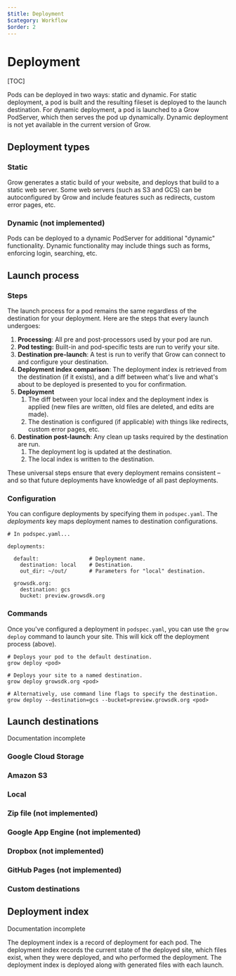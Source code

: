 ```yaml
---
$title: Deployment
$category: Workflow
$order: 2
---
```

# Deployment

[TOC]

Pods can be deployed in two ways: static and dynamic. For static deployment, a pod is built and the resulting fileset is deployed to the launch destination. For dynamic deployment, a pod is launched to a Grow PodServer, which then serves the pod up dynamically. Dynamic deployment is not yet available in the current version of Grow.

## Deployment types

### Static

Grow generates a static build of your website, and deploys that build to a static web server. Some web servers (such as S3 and GCS) can be autoconfigured by Grow and include features such as redirects, custom error pages, etc.

### Dynamic (not implemented)

Pods can be deployed to a dynamic PodServer for additional "dynamic" functionality. Dynamic functionality may include things such as forms, enforcing login, searching, etc.

## Launch process

### Steps

The launch process for a pod remains the same regardless of the destination for your deployment. Here are the steps that every launch undergoes:

1. __Processing__: All pre and post-processors used by your pod are run.
1. __Pod testing:__ Built-in and pod-specific tests are run to verify your site.
1. __Destination pre-launch__: A test is run to verify that Grow can connect to and configure your destination.
1. __Deployment index comparison__: The deployment index is retrieved from the destination (if it exists), and a diff between what's live and what's about to be deployed is presented to you for confirmation.
1. __Deployment__
    1. The diff between your local index and the deployment index is applied (new files are written, old files are deleted, and edits are made).
    1. The destination is configured (if applicable) with things like redirects, custom error pages, etc.
1. __Destination post-launch__: Any clean up tasks required by the destination are run.
    1. The deployment log is updated at the destination.
    1. The local index is written to the destination.

These universal steps ensure that every deployment remains consistent – and so that future deployments have knowledge of all past deployments.

### Configuration

You can configure deployments by specifying them in `podspec.yaml`. The *deployments* key maps deployment names to destination configurations.

    # In podspec.yaml...

    deployments:

      default:                # Deployment name.
        destination: local    # Destination.
        out_dir: ~/out/       # Parameters for "local" destination.

      growsdk.org:
        destination: gcs
        bucket: preview.growsdk.org

### Commands

Once you've configured a deployment in `podspec.yaml`, you can use the `grow deploy` command to launch your site. This will kick off the deployment process (above).

    # Deploys your pod to the default destination.
    grow deploy <pod>

    # Deploys your site to a named destination.
    grow deploy growsdk.org <pod>

    # Alternatively, use command line flags to specify the destination.
    grow deploy --destination=gcs --bucket=preview.growsdk.org <pod>

## Launch destinations

<div class="badge badge-docs-incomplete">Documentation incomplete</div>

### Google Cloud Storage

### Amazon S3

### Local

### Zip file (not implemented)

### Google App Engine (not implemented)

### Dropbox (not implemented)

### GitHub Pages (not implemented)

### Custom destinations

## Deployment index

<div class="badge badge-docs-incomplete">Documentation incomplete</div>

The deployment index is a record of deployment for each pod. The deployment index records the current state of the deployed site, which files exist, when they were deployed, and who performed the deployment. The deployment index is deployed along with generated files with each launch.
